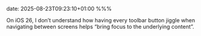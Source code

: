 date: 2025-08-23T09:23:10+01:00
%%%

On iOS 26, I don’t understand how having every toolbar button jiggle when navigating between screens helps “bring focus to the underlying content”.
